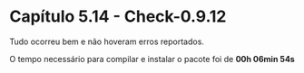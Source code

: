 # Capítulo 5.14 - Check-0.9.12

Tudo ocorreu bem e não hoveram erros reportados.

O tempo necessário para compilar e instalar o pacote foi de **00h 06min 54s**

